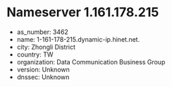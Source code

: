 # Nameserver 1.161.178.215

* as_number: 3462
* name: 1-161-178-215.dynamic-ip.hinet.net.
* city: Zhongli District
* country: TW
* organization: Data Communication Business Group
* version: Unknown
* dnssec: Unknown
